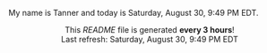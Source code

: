My name is Tanner and today is Saturday, August 30, 9:49 PM EDT.

<p align="center">This <i>README</i> file is generated <b>every 3 hours</b>!</br>Last refresh: Saturday, August 30, 9:49 PM EDT<br /></p>
